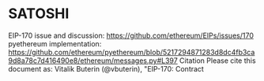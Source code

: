 # SATOSHI
EIP-170 issue and discussion: https://github.com/ethereum/EIPs/issues/170 pyethereum implementation: https://github.com/ethereum/pyethereum/blob/5217294871283d8dc4fb3ca9d8a78c7d416490e8/ethereum/messages.py#L397 Citation Please cite this document as:  Vitalik Buterin (@vbuterin), "EIP-170: Contract 
